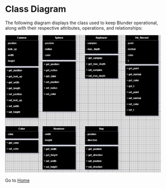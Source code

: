 # Class Diagram

The following diagram displays the class used to keep Blunder operational, along with their respective attributes, operations, and relationships:

![Class Diagram](https://github.com/gettingera/Blunder/blob/main/docs/diagrams/class_diagrams/Blunder.drawio%20(1).png)

Go to [Home](https://github.com/gettingera/Blunder)
